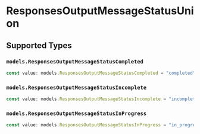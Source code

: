 # ResponsesOutputMessageStatusUnion


## Supported Types

### `models.ResponsesOutputMessageStatusCompleted`

```typescript
const value: models.ResponsesOutputMessageStatusCompleted = "completed";
```

### `models.ResponsesOutputMessageStatusIncomplete`

```typescript
const value: models.ResponsesOutputMessageStatusIncomplete = "incomplete";
```

### `models.ResponsesOutputMessageStatusInProgress`

```typescript
const value: models.ResponsesOutputMessageStatusInProgress = "in_progress";
```

